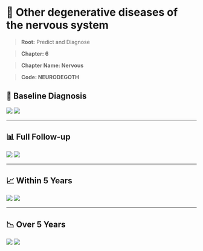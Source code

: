 # 🧬 Other degenerative diseases of the nervous system
    
> **Root:** Predict and Diagnose

> **Chapter: 6**

> **Chapter Name: Nervous**

> **Code: NEURODEGOTH**

## 🧪 Baseline Diagnosis

<img src="/Predict/Figures/Baseline/IMP/NEURODEGOTH.png" />

<CsvTableIMP src="/Predict/Data/Baseline/IMP/IMP_NEURODEGOTH.csv" label="🔍 View full results" />

<img src="/Predict/Figures/Baseline/ROC/NEURODEGOTH.png" />

<CsvTableROC src="/Predict/Data/Baseline/EVA/NEURODEGOTH.csv" label="🔍 View full results" />

---

## 📊 Full Follow-up

<img src="/Predict/Figures/ALL/IMP/NEURODEGOTH.png" />

<CsvTableIMP src="/Predict/Data/ALL/IMP/IMP_NEURODEGOTH.csv" label="🔍 View full results" />

<img src="/Predict/Figures/ALL/ROC/NEURODEGOTH.png" />

<CsvTableROC src="/Predict/Data/ALL/EVA/NEURODEGOTH.csv" label="🔍 View full results" />

---

## 📈 Within 5 Years

<img src="/Predict/Figures/FYears/IMP/NEURODEGOTH.png" />

<CsvTableIMP src="/Predict/Data/FYears/IMP/IMP_NEURODEGOTH.csv" label="🔍 View full results" />

<img src="/Predict/Figures/FYears/ROC/NEURODEGOTH.png" />

<CsvTableROC src="/Predict/Data/FYears/EVA/NEURODEGOTH.csv" label="🔍 View full results" />

---

## 📉 Over 5 Years

<img src="/Predict/Figures/OverFYears/IMP/NEURODEGOTH.png" />

<CsvTableIMP src="/Predict/Data/OverFYears/IMP/IMP_NEURODEGOTH.csv" label="🔍 View full results" />

<img src="/Predict/Figures/OverFYears/ROC/NEURODEGOTH.png" />

<CsvTableROC src="/Predict/Data/OverFYears/EVA/NEURODEGOTH.csv" label="🔍 View full results" />
